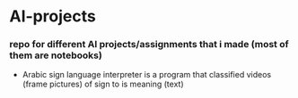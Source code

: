 # AI-projects

### repo for different AI projects/assignments that i made (most of them are notebooks)

- Arabic sign language interpreter
  is a program that classified videos (frame pictures) of sign to is meaning (text)  
